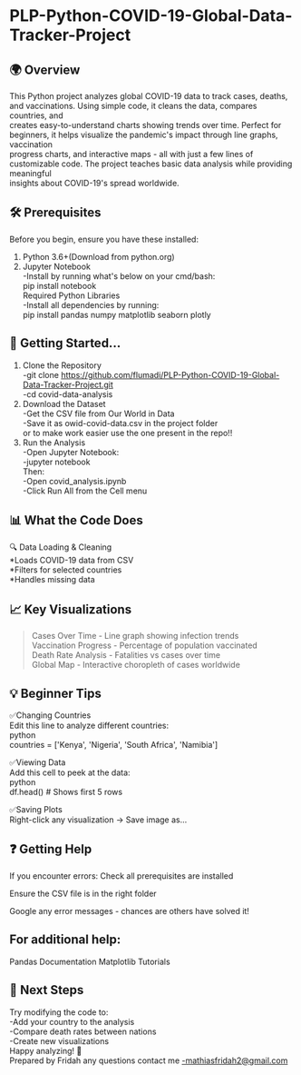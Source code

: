 # PLP-Python-COVID-19-Global-Data-Tracker-Project  
## 🌍 Overview  
This Python project analyzes global COVID-19 data to track cases, deaths, and vaccinations. Using simple code, it cleans the data, compares countries, and   
creates easy-to-understand charts showing trends over time. Perfect for beginners, it helps visualize the pandemic's impact through line graphs, vaccination  
progress charts, and interactive maps - all with just a few lines of customizable code. The project teaches basic data analysis while providing meaningful   
insights about COVID-19's spread worldwide.  

## 🛠️ Prerequisites  
Before you begin, ensure you have these installed:  
1. Python 3.6+(Download from python.org)  
2. Jupyter Notebook   
   -Install by running what's below on your cmd/bash:  
      pip install notebook  
      Required Python Libraries  
   -Install all dependencies by running:  
      pip install pandas numpy matplotlib seaborn plotly
   
## 📂 Getting Started...  
1. Clone the Repository  
     -git clone https://github.com/flumadi/PLP-Python-COVID-19-Global-Data-Tracker-Project.git  
     -cd covid-data-analysis  
2. Download the Dataset  
     -Get the CSV file from Our World in Data  
     -Save it as owid-covid-data.csv in the project folder  
   or to make work easier use the one present in the repo!!  
3. Run the Analysis  
     -Open Jupyter Notebook:  
     -jupyter notebook  
    Then:  
     -Open covid_analysis.ipynb  
     -Click Run All from the Cell menu  

## 📊 What the Code Does  
🔍 Data Loading & Cleaning  
     *Loads COVID-19 data from CSV  
     *Filters for selected countries  
     *Handles missing data  

## 📈 Key Visualizations  
  >Cases Over Time - Line graph showing infection trends  
  >Vaccination Progress - Percentage of population vaccinated  
  >Death Rate Analysis - Fatalities vs cases over time  
  >Global Map - Interactive choropleth of cases worldwide  

## 💡 Beginner Tips  
✅Changing Countries  
Edit this line to analyze different countries:  
python  
countries = ['Kenya', 'Nigeria', 'South Africa', 'Namibia']  

✅Viewing Data  
Add this cell to peek at the data:  
python  
df.head()  # Shows first 5 rows  

✅Saving Plots  
Right-click any visualization → Save image as...  

## ❓ Getting Help
If you encounter errors:
  Check all prerequisites are installed

  Ensure the CSV file is in the right folder

  Google any error messages - chances are others have solved it!
## For additional help:
  Pandas Documentation
  Matplotlib Tutorials

## 🚀 Next Steps  
  Try modifying the code to:  
    -Add your country to the analysis  
    -Compare death rates between nations  
    -Create new visualizations  
Happy analyzing! 🎉  
Prepared by Fridah any questions contact me -mathiasfridah2@gmail.com
